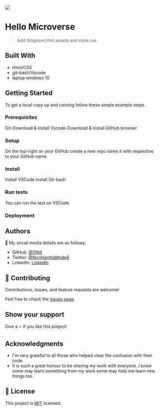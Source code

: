 ![](https://img.shields.io/badge/Microverse-blueviolet)

# Hello Microverse

> Add Gitignore,html,assets and style.css.


## Built With

- Html/CSS
- git-bash/Vscode
- laptop windows 10


## Getting Started
To get a local copy up and running follow these simple example steps.

### Prerequisites
Git-Download & install 
Vscode-Download & install
GitHub browser
### Setup
On the top-right on your GitHub create a new repo name it with respective to your GitHub name.
### Install
Install VSCode
Install Git-bash

### Run tests
You can run the test on VSCode 
### Deployment


## Authors

👤 My social media details are as follows:

- GitHub: [@29td](https://github.com/githubhandle)
- Twitter: [@NonhlanhlaMnde6](https://twitter.com/twitterhandle)
- LinkedIn: [LinkedIn](https://linkedin.com/in/linkedinhandle)


## 🤝 Contributing

Contributions, issues, and feature requests are welcome!

Feel free to check the [issues page](../../issues/).

## Show your support

Give a ⭐️ if you like this project!

## Acknowledgments

- I'm very grateful to all those who helped clear the confusion with their code.
- It is such a great honour to be sharing my work with everyone. I know some may learn something from my work some may help me learn new things too.

## 📝 License

This project is [MIT](./MIT.md) licensed.
